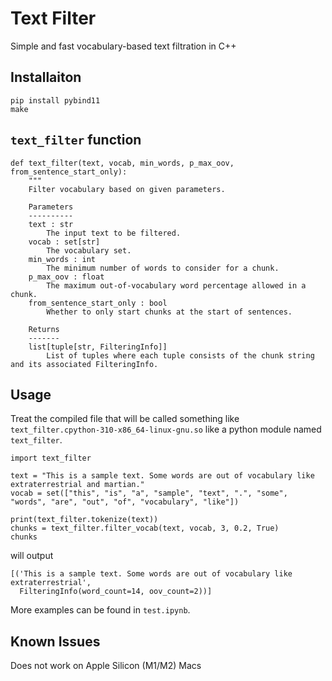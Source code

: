 # Text Filter
Simple and fast vocabulary-based text filtration in C++

## Installaiton
```
pip install pybind11
make
```

## `text_filter` function

```
def text_filter(text, vocab, min_words, p_max_oov, from_sentence_start_only):
    """
    Filter vocabulary based on given parameters.

    Parameters
    ----------
    text : str
        The input text to be filtered.
    vocab : set[str]
        The vocabulary set.
    min_words : int
        The minimum number of words to consider for a chunk.
    p_max_oov : float
        The maximum out-of-vocabulary word percentage allowed in a chunk.
    from_sentence_start_only : bool
        Whether to only start chunks at the start of sentences.

    Returns
    -------
    list[tuple[str, FilteringInfo]]
        List of tuples where each tuple consists of the chunk string and its associated FilteringInfo.
```

## Usage
Treat the compiled file that will be called something like `text_filter.cpython-310-x86_64-linux-gnu.so` like a python module named `text_filter`.

```
import text_filter

text = "This is a sample text. Some words are out of vocabulary like extraterrestrial and martian."
vocab = set(["this", "is", "a", "sample", "text", ".", "some", "words", "are", "out", "of", "vocabulary", "like"])

print(text_filter.tokenize(text))
chunks = text_filter.filter_vocab(text, vocab, 3, 0.2, True)
chunks
```

will output

```
[('This is a sample text. Some words are out of vocabulary like extraterrestrial',
  FilteringInfo(word_count=14, oov_count=2))]
```

More examples can be found in `test.ipynb`.

## Known Issues

Does not work on Apple Silicon (M1/M2) Macs
